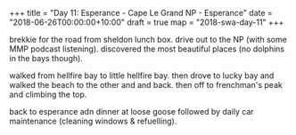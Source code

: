+++
title = "Day 11: Esperance - Cape Le Grand NP - Esperance"
date = "2018-06-26T00:00:00+10:00"
draft = true
map = "2018-swa-day-11"
+++

brekkie for the road from sheldon lunch box. drive out to the NP (with some MMP podcast listening). discovered the most beautiful places (no dolphins in the bays though).

walked from hellfire bay to little hellfire bay. then drove to lucky bay and walked the beach to the other and and back. then off to frenchman's peak and climbing the top.

back to esperance adn dinner at loose goose followed by daily car maintenance (cleaning windows & refuelling).
